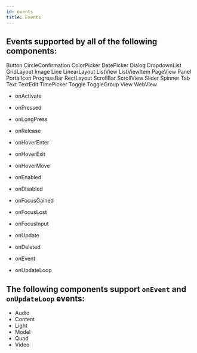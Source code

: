 ```yaml
---
id: events
title: Events
---
```


## Events supported by all of the following components:
Button
CircleConfirmation
ColorPicker
DatePicker
Dialog
DropdownList
GridLayout
Image
Line
LinearLayout
ListView
ListViewItem
PageView
Panel
PortalIcon
ProgressBar
RectLayout
ScrollBar
ScrollView
Slider
Spinner
Tab
Text
TextEdit
TimePicker
Toggle
ToggleGroup
View
WebView

- onActivate
- onPressed
- onLongPress
- onRelease
- onHoverEnter
- onHoverExit
- onHoverMove
- onEnabled
- onDisabled
- onFocusGained
- onFocusLost
- onFocusInput
- onUpdate
- onDeleted

- onEvent
- onUpdateLoop

## The following components support `onEvent` and `onUpdateLoop` events:
- Audio
- Content
- Light
- Model
- Quad
- Video
